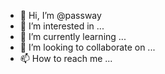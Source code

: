 - 👋 Hi, I’m @passway
- 👀 I’m interested in ...
- 🌱 I’m currently learning ...
- 💞️ I’m looking to collaborate on ...
- 📫 How to reach me ...

<!---
passway/passway is a ✨ special ✨ repository because its `README.md` (this file) appears on your GitHub profile.
You can click the Preview link to take a look at your changes.
--->
